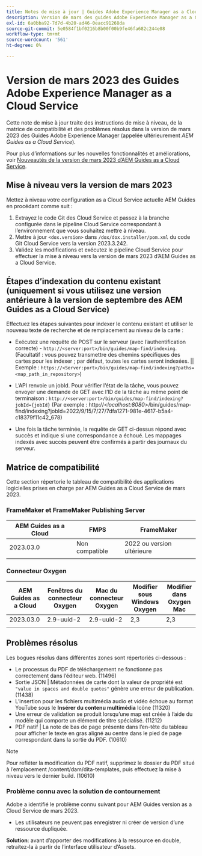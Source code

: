 ```yaml
---
title: Notes de mise à jour | Guides Adobe Experience Manager as a Cloud Service, version de mars 2023
description: Version de mars des guides Adobe Experience Manager as a Cloud Service
exl-id: 6a0bba92-7d7d-4b20-ad46-0eacc91268da
source-git-commit: 5e0584f1bf0216b8b00f00b9fe46fa682c244e08
workflow-type: tm+mt
source-wordcount: '561'
ht-degree: 0%

---
```


# Version de mars 2023 des Guides Adobe Experience Manager as a Cloud Service

Cette note de mise à jour traite des instructions de mise à niveau, de la matrice de compatibilité et des problèmes résolus dans la version de mars 2023 des Guides Adobe Experience Manager (appelée ultérieurement *AEM Guides as a Cloud Service*).

Pour plus d’informations sur les nouvelles fonctionnalités et améliorations, voir [Nouveautés de la version de mars 2023 d’AEM Guides as a Cloud Service](whats-new-2023.3.0.md).

## Mise à niveau vers la version de mars 2023

Mettez à niveau votre configuration as a Cloud Service actuelle AEM Guides en procédant comme suit :
1. Extrayez le code Git des Cloud Service et passez à la branche configurée dans le pipeline Cloud Service correspondant à l’environnement que vous souhaitez mettre à niveau.
2. Mettre à jour `<dox.version>` dans `/dox/dox.installer/pom.xml` du code Git Cloud Service vers la version 2023.3.242.
3. Validez les modifications et exécutez le pipeline Cloud Service pour effectuer la mise à niveau vers la version de mars 2023 d’AEM Guides as a Cloud Service.

## Étapes d’indexation du contenu existant (uniquement si vous utilisez une version antérieure à la version de septembre des AEM Guides as a Cloud Service)

Effectuez les étapes suivantes pour indexer le contenu existant et utiliser le nouveau texte de recherche et de remplacement au niveau de la carte :

* Exécutez une requête de POST sur le serveur (avec l’authentification correcte) - `http://<server:port>/bin/guides/map-find/indexing`.
(Facultatif : vous pouvez transmettre des chemins spécifiques des cartes pour les indexer ; par défaut, toutes les cartes seront indexées. || Exemple : `https://<Server:port>/bin/guides/map-find/indexing?paths=<map_path_in_repository>`)

* L’API renvoie un jobId. Pour vérifier l’état de la tâche, vous pouvez envoyer une demande de GET avec l’ID de la tâche au même point de terminaison : `http://<server:port>/bin/guides/map-find/indexing?jobId={jobId}`
(Par exemple : http://&lt;_localhost:8080_>/bin/guides/map-find/indexing?jobId=2022/9/15/7/27/7dfa1271-981e-4617-b5a4-c18379f11c42_678)

* Une fois la tâche terminée, la requête de GET ci-dessus répond avec succès et indique si une correspondance a échoué. Les mappages indexés avec succès peuvent être confirmés à partir des journaux du serveur.

## Matrice de compatibilité

Cette section répertorie le tableau de compatibilité des applications logicielles prises en charge par AEM Guides as a Cloud Service de mars 2023.

### FrameMaker et FrameMaker Publishing Server

| AEM Guides as a Cloud | FMPS | FrameMaker |
| --- | --- | --- |
| 2023.03.0 | Non compatible | 2022 ou version ultérieure |
| | | |


### Connecteur Oxygen

| AEM Guides as a Cloud | Fenêtres du connecteur Oxygen | Mac du connecteur Oxygen | Modifier sous Windows Oxygen | Modifier dans Oxygen Mac |
| --- | --- | --- | --- | --- |
| 2023.03.0 | 2.9-uuid-2 | 2.9-uuid-2 | 2,3 | 2,3 |
|  |  |  |  |

## Problèmes résolus

Les bogues résolus dans différentes zones sont répertoriés ci-dessous :

* Le processus du PDF de téléchargement ne fonctionne pas correctement dans l’éditeur web. (11496)
* Sortie JSON | Métadonnées de carte dont la valeur de propriété est `"value in spaces and double quotes"` génère une erreur de publication. (11438)
* L’insertion pour les fichiers multimédia audio et vidéo échoue au format YouTube sous le **Insérer du contenu multimédia** Icône (11320)
* Une erreur de validation se produit lorsqu’une map est créée à l’aide du modèle qui comporte un élément de titre spécialisé. (11212)
* PDF natif | La note de bas de page présente dans l’en-tête du tableau pour afficher le texte en gras aligné au centre dans le pied de page correspondant dans la sortie du PDF. (10610)
>[!NOTE]
>
>Pour refléter la modification du PDF natif, supprimez le dossier du PDF situé à l’emplacement /content/dam/dita-templates, puis effectuez la mise à niveau vers le dernier build. (10610)

### Problème connu avec la solution de contournement

Adobe a identifié le problème connu suivant pour AEM Guides version as a Cloud Service de mars 2023.

* Les utilisateurs ne peuvent pas enregistrer ni créer de version d’une ressource dupliquée.

**Solution**: avant d’apporter des modifications à la ressource en double, retraitez-la à partir de l’interface utilisateur d’Assets.
